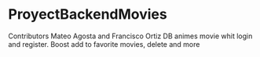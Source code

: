 # ProyectBackendMovies
Contributors Mateo Agosta and Francisco Ortiz 
DB animes movie whit login and register. Boost add to favorite movies, delete and more
